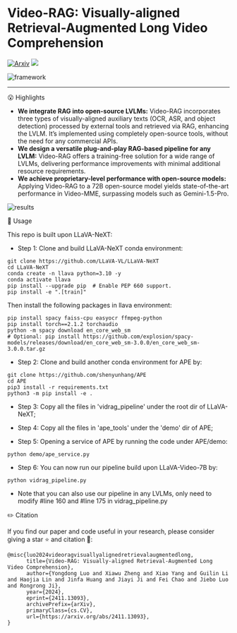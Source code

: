 # Video-RAG: Visually-aligned Retrieval-Augmented Long Video Comprehension

[![Arxiv](https://img.shields.io/badge/Arxiv-2411.13093-red)](https://arxiv.org/abs/2411.13093)
![](https://img.shields.io/badge/Task-VideoQA-blue)  

![framework](https://github.com/user-attachments/assets/9c9b176c-10a8-483e-be6b-de72b2b68191)

---

😮 Highlights

- **We integrate RAG into open-source LVLMs:** Video-RAG incorporates three types of visually-aligned auxiliary texts (OCR, ASR, and object detection) processed by external tools and retrieved via RAG, enhancing the LVLM. It’s implemented using completely open-source tools, without the need for any commercial APIs.
- **We design a versatile plug-and-play RAG-based pipeline for any LVLM:** Video-RAG offers a training-free solution for a wide range of LVLMs, delivering performance improvements with minimal additional resource requirements.
- **We achieve proprietary-level performance with open-source models:** Applying Video-RAG to a 72B open-source model yields state-of-the-art performance in Video-MME, surpassing models such as Gemini-1.5-Pro.

![results](https://github.com/user-attachments/assets/fba0cb38-af03-4574-8826-8664ceb7ffd8)


🔨 Usage

This repo is built upon LLaVA-NeXT:

- Step 1: Clone and build LLaVA-NeXT conda environment:

```
git clone https://github.com/LLaVA-VL/LLaVA-NeXT
cd LLaVA-NeXT
conda create -n llava python=3.10 -y
conda activate llava
pip install --upgrade pip  # Enable PEP 660 support.
pip install -e ".[train]"
```
Then install the following packages in llava environment:
```
pip install spacy faiss-cpu easyocr ffmpeg-python
pip install torch==2.1.2 torchaudio
python -m spacy download en_core_web_sm
# Optional: pip install https://github.com/explosion/spacy-models/releases/download/en_core_web_sm-3.0.0/en_core_web_sm-3.0.0.tar.gz
```

- Step 2: Clone and build another conda environment for APE by: 

```
git clone https://github.com/shenyunhang/APE
cd APE
pip3 install -r requirements.txt
python3 -m pip install -e .
```

- Step 3: Copy all the files in 'vidrag_pipeline' under the root dir of LLaVA-NeXT;

- Step 4: Copy all the files in 'ape_tools' under the 'demo' dir of APE;

- Step 5: Opening a service of APE by running the code under APE/demo:

```
python demo/ape_service.py
```

- Step 6: You can now run our pipeline build upon LLaVA-Video-7B by:

```
python vidrag_pipeline.py
```

- Note that you can also use our pipeline in any LVLMs, only need to modify #line 160 and #line 175 in vidrag_pipeline.py

✏️ Citation

If you find our paper and code useful in your research, please consider giving a star ⭐ and citation 📝:

```
@misc{luo2024videoragvisuallyalignedretrievalaugmentedlong,
      title={Video-RAG: Visually-aligned Retrieval-Augmented Long Video Comprehension}, 
      author={Yongdong Luo and Xiawu Zheng and Xiao Yang and Guilin Li and Haojia Lin and Jinfa Huang and Jiayi Ji and Fei Chao and Jiebo Luo and Rongrong Ji},
      year={2024},
      eprint={2411.13093},
      archivePrefix={arXiv},
      primaryClass={cs.CV},
      url={https://arxiv.org/abs/2411.13093}, 
}
```
